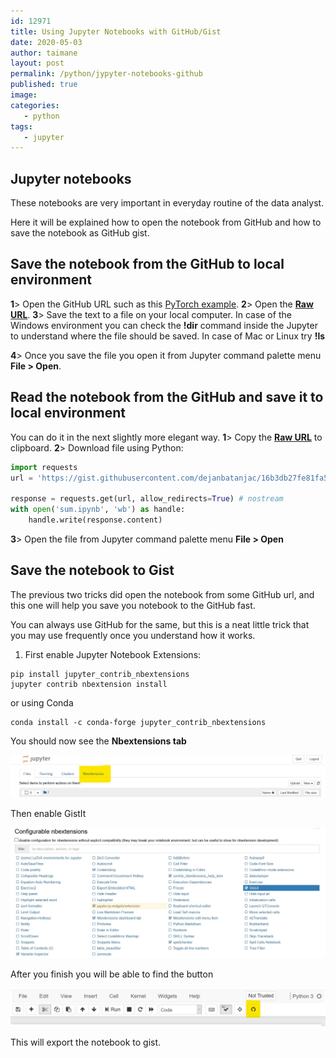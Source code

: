 ```yaml
---
id: 12971
title: Using Jupyter Notebooks with GitHub/Gist
date: 2020-05-03
author: taimane
layout: post
permalink: /python/jypyter-notebooks-github
published: true
image: 
categories: 
   - python
tags:
   - jupyter
---
```

## Jupyter notebooks

These notebooks are very important in everyday routine of the data analyst.

Here it will be explained how to open the notebook from GitHub and how to save the notebook as GitHub gist.

## Save the notebook from the GitHub to local environment

**1**> Open the GitHub URL such as this [PyTorch example](https://gist.github.com/dejanbatanjac/16b3db27fe81fa58564565fb2ab52cd2). 
**2**> Open the [**Raw URL**](https://gist.githubusercontent.com/dejanbatanjac/16b3db27fe81fa58564565fb2ab52cd2/raw/9fe6bcf53a4eb672cc1d3e1d5349eccb2d391aca/Sum.ipynb).
**3**> Save the text to a file on your local computer. 
In case of the Windows environment you can check the **!dir** command inside the Jupyter to understand where the file should be saved. In case of Mac or Linux try **!ls**

**4**> Once you save the file you open it from Jupyter command palette menu **File > Open**.



## Read the notebook from the GitHub and save it to local environment

You can do it in the next slightly more elegant way.
**1**> Copy the [**Raw URL**](https://gist.githubusercontent.com/dejanbatanjac/16b3db27fe81fa58564565fb2ab52cd2/raw/9fe6bcf53a4eb672cc1d3e1d5349eccb2d391aca/Sum.ipynb) to clipboard.
**2**> Download file using Python:

```python
import requests
url = 'https://gist.githubusercontent.com/dejanbatanjac/16b3db27fe81fa58564565fb2ab52cd2/raw/9fe6bcf53a4eb672cc1d3e1d5349eccb2d391aca/Sum.ipynb'

response = requests.get(url, allow_redirects=True) # nostream
with open('sum.ipynb', 'wb') as handle:
    handle.write(response.content)
```
**3**> Open the file from Jupyter command palette menu **File > Open**


## Save the notebook to Gist

The previous two tricks did open the notebook from some GitHub url, and this one will help you save you notebook to the GitHub fast.

You can always use GitHub for the same, but this is a neat little trick that you may use frequently once you understand how it works.

1. First enable Jupyter Notebook Extensions:

```
pip install jupyter_contrib_nbextensions
jupyter contrib nbextension install 

```

or using Conda

```
conda install -c conda-forge jupyter_contrib_nbextensions
```

You should now see the **Nbextensions tab**

![nbextensions](/wp-content/uploads/2020/05/nbextensions.jpg)


Then enable GistIt

![gistit](/wp-content/uploads/2020/05/gistit.jpg)

After you finish you will be able to find the button

![gistit](/wp-content/uploads/2020/05/gistit.button.jpg)

This will export the notebook to gist.